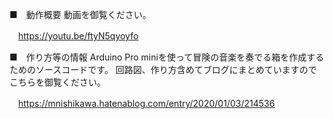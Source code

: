 ■　動作概要
動画を御覧ください。

　https://youtu.be/ftyN5qyoyfo


■　作り方等の情報
Arduino Pro miniを使って冒険の音楽を奏でる箱を作成するためのソースコードです。
回路図、作り方含めてブログにまとめていますのでこちらを御覧ください。

　https://mnishikawa.hatenablog.com/entry/2020/01/03/214536


